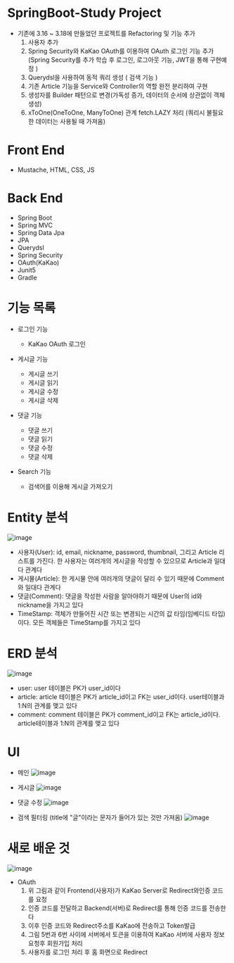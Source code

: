 # SpringBoot-Study Project 
  - 기존에 3.16 ~ 3.18에 만들었던 프로젝트를 Refactoring 및 기능 추가
    1. 사용자 추가 
    2. Spring Security와 KaKao OAuth를 이용하여 OAuth 로그인 기능 추가 (Spring Security를 추가 학습 후 로그인, 로그아웃 기능, JWT을 통해 구현예정 )
    3. Querydsl을 사용하여 동적 쿼리 생성 ( 검색 기능 )
    4. 기존 Article 기능을 Service와 Controller의 역할 완전 분리하여 구현
    5. 생성자를 Builder 패턴으로 변경(가독성 증가, 데이터의 순서에 상관없이 객체 생성)
    6. xToOne(OneToOne, ManyToOne) 관계 fetch.LAZY 처리 (쿼리시 불필요한 데이터는 사용될 때 가져옴)
  
# Front End
  - Mustache, HTML, CSS, JS
 
# Back End
  - Spring Boot
  - Spring MVC
  - Spring Data Jpa
  - JPA
  - Querydsl
  - Spring Security
  - OAuth(KaKao)
  - Junit5
  - Gradle

# 기능 목록
  - 로그인 기능
    - KaKao OAuth 로그인

  - 게시글 기능
    - 게시글 쓰기
    - 게시글 읽기
    - 게시글 수정
    - 게시글 삭제

  - 댓글 기능
    - 댓글 쓰기
    - 댓글 읽기
    - 댓글 수정
    - 댓글 삭제

  - Search 기능
    - 검색어를 이용해 게시글 가져오기


# Entity 분석
![image](https://user-images.githubusercontent.com/61530368/164737513-e7c8c74e-39bf-4110-9d3f-423c4b20c44b.png)

  
  - 사용자(User): id, email, nickname, password, thumbnail, 그리고 Article 리스트를 가진다. 한 사용자는 여러개의 게시글을 작성할 수 있으므로 Article과 일대다 관계다
  - 게시물(Article): 한 게시물 안에 여러개의 댓글이 달리 수 있기 때문에 Comment와 일대다 관계다
  - 댓글(Comment): 댓글을 작성한 사람을 알아야하기 때문에 User의 id와 nickname을 가지고 있다
  - TimeStamp: 객체가 만들어진 시간 또는 변경되는 시간의 값 타임(임베디드 타입)이다. 모든 객체들은 TimeStamp를 가지고 있다
  
# ERD 분석
![image](https://user-images.githubusercontent.com/61530368/164737556-0035640f-965c-4b9f-b6d6-08e236001193.png)

  - user: user 테이블은 PK가 user_id이다
  - article: article 테이블은 PK가 article_id이고 FK는 user_id이다. user테이블과 1:N의 관계를 맺고 있다
  - comment: comment 테이블은 PK가 comment_id이고 FK는 article_id이다. article테이블과 1:N의 관계를 맺고 있다



# UI
  - 메인
![image](https://user-images.githubusercontent.com/61530368/164709566-f0737898-6b9a-40c2-9c33-8369b3bfa83c.png)

  - 게시글
![image](https://user-images.githubusercontent.com/61530368/164709559-33dba311-191c-4c97-b954-2012b7a03ace.png)

  - 댓글 수정
![image](https://user-images.githubusercontent.com/61530368/164709551-060a495b-88dd-4433-9ccc-3dd404ffdbd4.png)

  - 검색 필터링 (title에 "글"이라는 문자가 들어가 있는 것만 가져옴)
![image](https://user-images.githubusercontent.com/61530368/164709542-f8ea1eea-84cc-4b5a-8de9-91c885ad1b54.png)


# 새로 배운 것 
  
  ![image](https://user-images.githubusercontent.com/61530368/164695794-b7947cbe-fa68-468d-b43d-f7cba2f4f7ff.png)

  - OAuth  
    1. 위 그림과 같이 Frontend(사용자)가 KaKao Server로 Redirect와인증 코드를 요청
    2. 인증 코드를 전달하고 Backend(서버)로 Redirect를 통해 인증 코드를 전송한다 
    3. 이후 인증 코드와 Redirect주소를 KaKao에 전송하고 Token발급 
    4. 그림 5번과 6번 사이에 서버에서 토큰을 이용하여 KaKao 서버에 사용자 정보 요청후 회원가입 처리
    5. 사용자를 로그인 처리 후 홈 화면으로 Redirect






